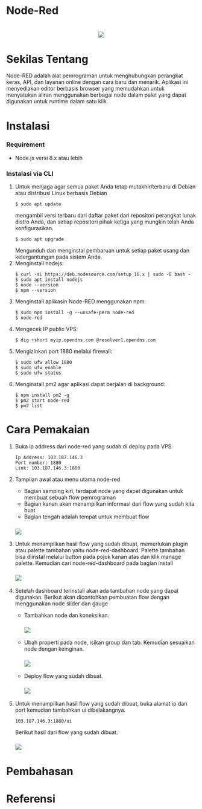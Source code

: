 # Node-Red
<h1 align="center"><img src="https://upload.wikimedia.org/wikipedia/commons/2/2b/Node-red-icon.png"></h1>

# Sekilas Tentang
Node-RED adalah alat pemrograman untuk menghubungkan perangkat keras, API, dan layanan online dengan cara baru dan menarik. Aplikasi ini menyediakan editor berbasis browser yang memudahkan untuk menyatukan aliran menggunakan berbagai node dalam palet yang dapat digunakan untuk runtime dalam satu klik.

# Instalasi
### Requirement
- Node.js versi 8.x atau lebih

### Instalasi via CLI
1. Untuk menjaga agar semua paket Anda tetap mutakhir/terbaru di Debian atau distribusi Linux berbasis Debian
   ```
   $ sudo apt update
   ```
   mengambil versi terbaru dari daftar paket dari repositori perangkat lunak distro Anda, dan setiap repositori pihak ketiga yang mungkin telah Anda konfigurasikan.
   ```
   $ sudo apt upgrade
   ```
   Mengunduh dan menginstal pembaruan untuk setiap paket usang dan ketergantungan pada sistem Anda.
2. Menginstall nodejs:
   ```
   $ curl -sL https://deb.nodesource.com/setup_16.x | sudo -E bash -
   $ sudo apt install nodejs
   $ node --version
   $ npm --version
   ```
3. Menginstall aplikasin Node-RED menggunakan npm:
   ```
   $ sudo npm install -g --unsafe-perm node-red
   $ node-red
   ```
4. Mengecek IP public VPS:
   ```
   $ dig +short myip.opendns.com @resolver1.opendns.com
   ```
5. Mengizinkan port 1880 melalui firewall:
   ```
   $ sudo ufw allow 1880
   $ sudo ufw enable
   $ sudo ufw status
   ```
6. Menginstall pm2 agar aplikasi dapat berjalan di background:
   ```
   $ npm install pm2 -g
   $ pm2 start node-red
   $ pm2 list
   ```

# Cara Pemakaian
1. Buka ip address dari node-red yang sudah di deploy pada VPS
   ```
   Ip Address: 103.187.146.3
   Port number: 1880
   Link: 103.187.146.3:1880
   ```
   
2. Tampilan awal atau menu utama node-red
   - Bagian samping kiri, terdapat node yang dapat digunakan untuk membuat sebuah flow pemrograman
   - Bagian kanan akan menampilkan informasi dari flow yang sudah kita buat
   - Bagian tengah adalah tempat untuk membuat flow
   <h3><img src="https://lh6.googleusercontent.com/KUWFJFOqcFz7Fi5Roo1v3aVRpfoUuw7R5UXt9B9H88Pjp8tKlv5lfP4Xxy2-KPy-B_qjXDS6ldoZ3sm4T-dcSER1qPehzCTQ6ms5U6ZXlIwlhcGWmW2tsSqj8kl0J9R51P7wVSNK907yZSHGasgGqcMPym4vlODQKQv5P5kD70Pyj2ZiwpUD4x5REA"></h3>

3. Untuk menampilkan hasil flow yang sudah dibuat, memerlukan plugin atau palette tambahan yaitu node-red-dashboard. Palette tambahan bisa diinstal melalui button pada pojok kanan atas dan klik manage palette. Kemudian cari node-red-dashboard pada bagian install
   <h3><img src="https://lh4.googleusercontent.com/IFCkcAcfnOqSKmFUPlj61vBvLIBOvni4tLnKTzhPo1jwae4ZFOJaX5dlNhTLQccsyg_ScZaJkNai7t3qX72E06I4Km-ATiCd4BxW8ROQjR7shGnSR4_m9BvTpW-kqsxDjl2lR4jYZAnnVf9oAbB7vI2D8nWPNPyeL462bG8nuZOwaBo4g-PmTbNuzg"></h3>

4. Setelah dashboard terinstall akan ada tambahan node yang dapat digunakan. Berikut akan dicontohkan pembuatan flow dengan menggunakan node slider dan gauge
   - Tambahkan node dan koneksikan.
      <h3><img src="https://lh6.googleusercontent.com/HWgiSD_MnyncQ-T89E2MI99V874IkcWmtuLOhtxwH2rEzAXAUOv_ggXIf-v0T9bauRkuWf5or6zOF9y8pcTl5uswDCn7Bv6sGo8Ymx4c439yYldkBB5P2FrlY5_fBE9fRuOEzTUg2H4PdXdZsP24URhrCcaLDIFYnB2yR4MvzeOyPX85zgcNCwu6Pg"></h3>
   - Ubah properti pada node, isikan group dan tab. Kemudian sesuaikan node dengan keinginan.
      <h3><img src="https://lh5.googleusercontent.com/YZCTWZ9uT_971h1QGeO2tCqzeOBC2QI-ldDtKEGfz4NI6YCK-AfpbH0OuJxMblnG-V5HtprNoFz5yDn_uGb2OiwUG4Ffpm5JDVefqwrkBHpHef_AILQnz9mHgajjmDen8_HEv_EOWYrPTICpHE_H3irdE2uZJadyqnBNG4gkIn_aqZBRF1GRMsUCjg"></h3>
   - Deploy flow yang sudah dibuat.
      <h3><img src="https://lh4.googleusercontent.com/FcMcfMvgmj3QBsXT-yYwE_LdEO4UNJ_xc3caUMrI_r9ZQqKIDpvjH50680WuNiQz29pm7WQP6tulCxmrdahKmhtM2x1l71FwHT0YklYv4TWxUDuPI6xgdVQrJftCSSPhBhGI1dbuAfyqY4_e3i37M5XLj_96CUb4Xm4fiRlGu3-cs_hdekIc1cxBlQ"></h3>


5. Untuk menampilkan hasil flow yang sudah dibuat, buka alamat ip dan port kemudian tambahkan ui dibelakangnya.
   ```
   103.187.146.3:1880/ui
   ```
   Berikut hasil dari flow yang sudah dibuat.
   <h3><img src="https://lh5.googleusercontent.com/ImpMyNEJWxCQpDUbVnk3a_oIfvSfXlTqhKvkUVX2gvFbb38i_9Psr9kwEfyQmc6bZNp8ZnV2ThJ4y6VE-X1YG1IS4wpLtJ6GdKIAqIUHsngNlosRGFjWwhp5uUuvJE9QJiNKMWfRlVolSj0V_EKfd8wQZ_2Ly4LfV2zPe1SRnXb7O9XKusvvega75g"></h3>

# Pembahasan

# Referensi
